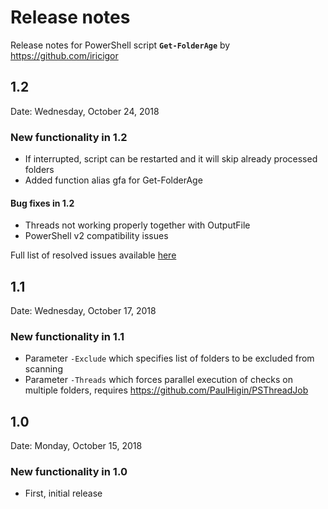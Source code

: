 # Release notes

Release notes for PowerShell script **`Get-FolderAge`** by https://github.com/iricigor

## 1.2

Date: Wednesday, October 24, 2018

### New functionality in 1.2

- If interrupted, script can be restarted and it will skip already processed folders
- Added function alias gfa for Get-FolderAge

#### Bug fixes in 1.2

- Threads not working properly together with OutputFile
- PowerShell v2 compatibility issues

Full list of resolved issues available [here](https://github.com/iricigor/GetFolderAge/milestone/4?closed=1)

## 1.1

Date: Wednesday, October 17, 2018

### New functionality in 1.1

- Parameter `-Exclude` which specifies list of folders to be excluded from scanning
- Parameter `-Threads` which forces parallel execution of checks on multiple folders, requires https://github.com/PaulHigin/PSThreadJob

## 1.0

Date: Monday, October 15, 2018

### New functionality in 1.0

- First, initial release
